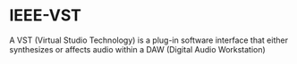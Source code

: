 # IEEE-VST

A VST (Virtual Studio Technology) is a plug-in software interface that either synthesizes or affects audio within a DAW (Digital Audio Workstation)
